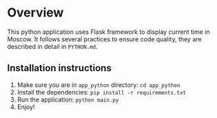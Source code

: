 # Overview

This python application uses Flask framework to display current time in Moscow. It follows several practices to ensure
code quality, they are described in detail in `PYTHON.md`.

## Installation instructions

1. Make sure you are in `app_python` directory: `cd app_python`
2. Install the dependencies: `pip install -r requirements.txt`
3. Run the application: `python main.py`
4. Enjoy!
